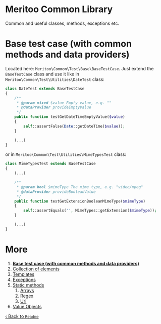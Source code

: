# Meritoo Common Library

Common and useful classes, methods, exceptions etc.

# Base test case (with common methods and data providers)

Located here: `Meritoo\Common\Test\Base\BaseTestCase`. Just extend the `BaseTestCase` class and use it like in `Meritoo\Common\Test\Utilities\DateTest` class:

```php
class DateTest extends BaseTestCase
{
    /**
     * @param mixed $value Empty value, e.g. ""
     * @dataProvider provideEmptyValue
     */
    public function testGetDateTimeEmptyValue($value)
    {
        self::assertFalse(Date::getDateTime($value));
    }

	(...)
}
```

or in `Meritoo\Common\Test\Utilities\MimeTypesTest` class:

```php
class MimeTypesTest extends BaseTestCase
{
	(...)

    /**
     * @param bool $mimeType The mime type, e.g. "video/mpeg"
     * @dataProvider provideBooleanValue
     */
    public function testGetExtensionBooleanMimeType($mimeType)
    {
        self::assertEquals('', MimeTypes::getExtension($mimeType));
    }

	(...)
}
```

# More

1. [**Base test case (with common methods and data providers)**](Base-test-case.md)
2. [Collection of elements](Collection/Collection.md)
3. [Templates](Collection/Templates.md)
4. [Exceptions](Exceptions.md)
5. [Static methods](Static-methods.md)
   1. [Arrays](Static-methods/Arrays.md)
   2. [Regex](Static-methods/Regex.md)
   3. [Uri](Static-methods/Uri.md)
6. [Value Objects](Value-Objects.md)

[&lsaquo; Back to `Readme`](../README.md)
